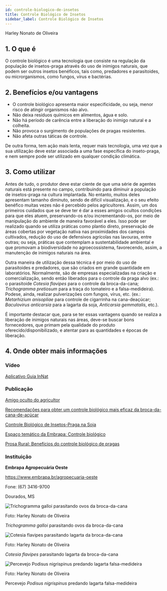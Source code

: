 ```yaml
---
id: controle-biologico-de-insetos
title: Controle Biológico de Insetos
sidebar_label: Controle Biológico de Insetos
---
```


<div className="center-textArticle">Harley Nonato de Oliveira</div>

## **1. O que é**

O controle biológico é uma tecnologia que consiste na regulação
da população de insetos-praga através do uso de inimigos
naturais, que podem ser outros insetos benéficos, tais como,
predadores e parasitoides, ou microrganismos, como fungos,
vírus e bactérias.

## **2. Benefícios e/ou vantagens**

- O controle biológico apresenta maior especificidade, ou seja,
  menor risco de atingir organismos não alvo.
- Não deixa resíduos químicos em alimentos, água e solo.
- Não há período de carência entre a liberação do inimigo
  natural e a colheita.
- Não provoca o surgimento de populações de pragas
  resistentes.
- Não afeta outras táticas de controle.

De outra forma, tem ação mais lenta, requer mais tecnologia,
uma vez que a sua utilização deve estar associada a uma fase
específica do inseto-praga, e nem sempre pode ser utilizado em
qualquer condição climática.

## **3. Como utilizar**

Antes de tudo, o produtor deve estar ciente de que uma série de
agentes naturais está presente no campo, contribuindo para
diminuir a população de insetos-praga na cultura implantada. No
entanto, muitos deles apresentam tamanho diminuto, sendo de
difícil visualização, e o seu efeito benéfico muitas vezes não é
percebido pelos agricultores. Assim, um dos primeiros cuidados
que se deve ter é dar a esses amigos ocultos condições para que
eles atuem, preservando-os e/ou incrementando-os, por meio de
manipulação do ambiente de maneira favorável a eles. Isso pode
ser realizado quando se utiliza práticas como plantio direto,
preservação de áreas cobertas por vegetação nativa nas
proximidades dos campos cultivados, redução do uso de
defensivos agrícolas nas lavouras, entre outras; ou seja, práticas
que contemplam a sustentabilidade ambiental e que promovam a
biodiversidade no agroecossistema, favorecendo, assim, a
manutenção de inimigos naturais na área.

Outra maneira de utilização dessa técnica é por meio do uso de
parasitoides e predadores, que são criados em grande
quantidade em laboratórios. Normalmente, são de empresas
especializadas na criação e comercialização, sendo então
liberados para o controle da praga alvo (ex.: o parasitoide _Cotesia
flavipes_ para o controle da broca-da-cana; _Trichogramma
pretiosum_ para a traça do tomateiro e a falsa-medideira). Podese, ainda, realizar pulverizações com fungos, vírus, etc. (ex.:
_Metarhizium anisopliae_ para controle de cigarrinha na cana-deaçúcar; _Baculovirus anticarsia_ para a lagarta da soja, _Anticarsia
gemmatalis_, etc.).

É importante destacar que, para se ter essas vantagens quando
se realiza a liberação de inimigos naturais nas áreas, deve-se
buscar bons fornecedores, que primam pela qualidade do
produto oferecido/disponibilizado, e atentar para as quantidades
e épocas de liberação.

## **4. Onde obter mais informações**

### Vídeo

[Aplicativo Guia InNat](https://bit.ly/2DqGVBi)

### Publicação

[Amigo oculto do agricultor](https://bit.ly/2XZbWFN)

[Recomendações para obter um controle biológico mais eficaz da broca-da-cana-de-açúcar](https://bit.ly/34DPpRH)

[Controle Biológico de Insetos-Praga na Soja](https://bit.ly/34rBw8Q)

[Espaço temático da Embrapa: Controle biológico](https://www.embrapa.br/tema-controle-biologico)

[Prosa Rural: Benefícios do controle biológico de pragas](https://bit.ly/2sitZei)

### Instituição

**Embrapa Agropecuária Oeste**

https://www.embrapa.br/agropecuaria-oeste

Fone: (67) 3416-9700

Dourados, MS

![Trichogramma galloi parasitando ovos da broca-da-cana](../img/docs/18_controle_insetos/FOTO_01.jpg)

Foto: Harley Nonato de Oliveira

<div className="center-textImage">

_Trichogramma galloi_ parasitando ovos da broca-da-cana

</div>

![Cotesia flavipes parasitando lagarta da broca-da-cana](../img/docs/18_controle_insetos/FOTO_02.jpg)

Foto: Harley Nonato de Oliveira

<div className="center-textImage">

_Cotesia flavipes_ parasitando lagarta da broca-da-cana

</div>

![Percevejo Podisus nigrispinus predando lagarta falsa-medideira](../img/docs/18_controle_insetos/FOTO_03.jpg)

Foto: Harley Nonato de Oliveira

<div className="center-textImage">

Percevejo _Podisus nigrispinus_ predando lagarta falsa-medideira

</div>
